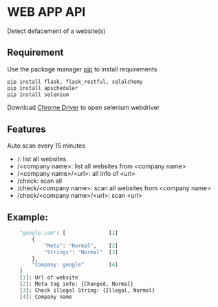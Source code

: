 # WEB APP API

Detect defacement of a website(s)

## Requirement

Use the package manager [pip](https://pip.pypa.io/en/stable/) to install requirements

```bash
pip install flask, flask_restful, sqlalchemy
pip install apscheduler
pip install selenium
```

Download [Chrome Driver](https://chromedriver.chromium.org/downloads) to open selenium webdriver

## Features

Auto scan every 15 minutes

- /: list all websites
- /\<company name\>: list all websites from \<company name\>
- /\<company name\>/\<url\>: all info of \<url\>
- /check: scan all
- /check/\<company name\>: scan all websites from \<company name\>
- /check/\<company name\>/\<url\>: scan \<url\>

## Example:

```python
    "google.com": [              [1]
        {
            "Meta": "Normal",    [2]
            "Strings": "Normal"  [3]
        },
        "Company: google"        [4]
    ]
    [1]: Url of website
    [2]: Meta tag info: {Changed, Normal}
    [3]: Check illegal String: {Illegal, Normal}
    [4]: Company name
```
